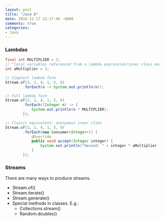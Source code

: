 ```yaml
---
layout: post
title: "Java 8"
date: 2016-12-17 22:37:46 -0800
comments: true
categories: 
- Java
---
```


### Lambdas

``` java Different forms
final int MULTIPLIER = 2;
// "local variables referenced from a lambda expression/inner class must be final or effectively final"
int aMultiplier = 3;

// Simplest lambda form
Stream.of(3, 1, 4, 1, 5, 9)
        .forEach(n -> System.out.println(n));

// Full lambda form
Stream.of(3, 1, 4, 1, 5, 9)
        .forEach((Integer n) -> {
            System.out.println(n * MULTIPLIER);
        });

// Classic equivalent: anonymous inner class
Stream.of(3, 1, 4, 1, 5, 9)
        .forEach(new Consumer<Integer>() {
            @Override
            public void accept(Integer integer) {
                System.out.println("Second: " + integer * aMultiplier );
            }
        });
```

### Streams

There are many ways to produce streams.

* Stream.of()
* Stream.iterate()
* Stream.generate()
* Special methods in classes. E.g.:
  * Collections.stream()
  * Random.doubles()


